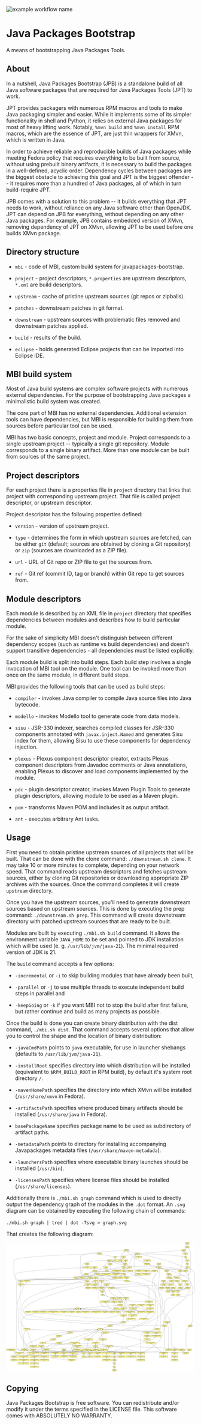 ![example workflow name](https://github.com/fedora-java/javapackages-bootstrap/workflows/Continuous%20Integration/badge.svg)

Java Packages Bootstrap
=======================

A means of bootstrapping Java Packages Tools.


About
-----

In a nutshell, Java Packages Bootstrap (JPB) is a standalone build of
all Java software packages that are required for Java Packages Tools
(JPT) to work.

JPT provides packagers with numerous RPM macros and tools to make Java
packaging simpler and easier.  While it implements some of its simpler
functionality in shell and Python, it relies on external Java packages
for most of heavy lifting work. Notably, `%mvn_build` and `%mvn_install`
RPM macros, which are the essence of JPT, are just thin wrappers for
XMvn, which is written in Java.

In order to achieve reliable and reproducible builds of Java packages
while meeting Fedora policy that requires everything to be built from
source, without using prebuilt binary artifacts, it is necessary to
build the packages in a well-defined, acyclic order. Dependency cycles
between packages are the biggest obstacle to achieving this goal and
JPT is the biggest offender -- it requires more than a hundred of Java
packages, all of which in turn build-require JPT.

JPB comes with a solution to this problem -- it builds everything that
JPT needs to work, without reliance on any Java software other than
OpenJDK.  JPT can depend on JPB for everything, without depending on
any other Java packages.  For example, JPB contains embedded version
of XMvn, removing dependency of JPT on XMvn, allowing JPT to be used
before one builds XMvn package.


Directory structure
-------------------

* `mbi` - code of MBI, custom build system for javapackages-bootstrap.

* `project` - project descriptors, `*.properties` are upstream
  descriptors, `*.xml` are build descriptors.

* `upstream` - cache of pristine upstream sources (git repos or
  zipballs).

* `patches` - downstream patches in git format.

* `downstream` - upstream sources with problematic files removed and
  downstream patches applied.

* `build` - results of the build.

* `eclipse` - holds generated Eclipse projects that can be imported
  into Eclipse IDE.


MBI build system
----------------

Most of Java build systems are complex software projects with numerous
external dependencies.  For the purpose of bootstrapping Java packages
a minimalistic build system was created.

The core part of MBI has no external dependencies.  Additional
extension tools can have dependencies, but MBI is responsible for
building them from sources before particular tool can be used.

MBI has two basic concepts, project and module.  Project corresponds
to a single upstream project -- typically a single git repository.
Module corresponds to a single binary artifact.  More than one module
can be built from sources of the same project.


Project descriptors
-------------------

For each project there is a properties file in `project` directory
that links that project with corresponding upstream project.  That
file is called project descriptor, or upstream descriptor.

Project descriptor has the following properties defined:

* `version` - version of upstream project.

* `type` - determines the form in which upstream sources are fetched,
  can be either `git` (default; sources are obtained by cloning a Git
  repository) or `zip` (sources are downloaded as a ZIP file).

* `url` - URL of Git repo or ZIP file to get the sources from.

* `ref` - Git ref (commit ID, tag or branch) within Git repo to get
  sources from.


Module descriptors
------------------

Each module is described by an XML file in `project` directory that
specifies dependencies between modules and describes how to build
particular module.

For the sake of simplicity MBI doesn't distinguish between different
dependency scopes (such as runtime vs build dependencies) and doesn't
support transitive dependencies - all dependencies must be listed
explicitly.

Each module build is split into build steps.  Each build step involves
a single invocation of MBI tool on the module.  One tool can be
invoked more than once on the same module, in different build steps.

MBI provides the following tools that can be used as build steps:

* `compiler` - invokes Java compiler to compile Java source files into
  Java bytecode.

* `modello` - invokes Modello tool to generate code from data models.

* `sisu` - JSR-330 indexer, searches compiled classes for JSR-330
  components annotated with `javax.inject.Named` and generates Sisu
  index for them, allowing Sisu to use these components for dependency
  injection.

* `plexus` - Plexus component descriptor creator, extracts Plexus
  component descriptors from Javadoc comments or Java annotations,
  enabling Plexus to discover and load components implemented by the
  module.

* `pdc` - plugin descriptor creator, invokes Maven Plugin Tools to
  generate plugin descriptors, allowing module to be used as a Maven
  plugin.

* `pom` - transforms Maven POM and includes it as output artifact.

* `ant` - executes arbitrary Ant tasks.


Usage
-----

First you need to obtain pristine upstream sources of all projects
that will be built.  That can be done with the clone command:
`./downstream.sh clone`.  It may take 10 or more minutes to complete,
depending on your network speed.  That command reads upstream
descriptors and fetches upstream sources, either by cloning Git
repositories or downloading appropriate ZIP archives with the sources.
Once the command completes it will create `upstream` directory.

Once you have the upstream sources, you'll need to generate downstream
sources based on upstream sources.  This is done by executing the prep
command: `./downstream.sh prep`.  This command will create downstream
directory with patched upstream sources that are ready to be built.

Modules are built by executing `./mbi.sh build` command. It allows the
environment variable `JAVA_HOME` to be set and pointed to JDK installation
which will be used (e. g. `/usr/lib/jvm/java-21`). The minimal required
version of JDK is 21.

The `build` command accepts a few options:

* `-incremental` or `-i` to skip building modules that have already
  been built,

* `-parallel` or `-j` to use multiple threads to execute independent
  build steps in parallel and

* `-keepGoing` or `-k` if you want MBI not to stop the build after
  first failure, but rather continue and build as many projects as
  possible.

Once the build is done you can create binary distribution with the
dist command, `./mbi.sh dist`.  That command accepts several options
that allow you to control the shape and the location of binary
distribution:

* `-javaCmdPath` points to `java` executable, for use in launcher
  shebangs (defaults to `/usr/lib/jvm/java-21`).

* `-installRoot` specifies directory into which distribution will be
  installed (equivalent to `$RPM_BUILD_ROOT` in RPM build), by default
  it's system root directory `/`.

* `-mavenHomePath` specifies the directory into which XMvn will be
  installed (`/usr/share/xmvn` in Fedora).

* `-artifactsPath` specifies where produced binary artifacts should be
  installed (`/usr/share/java` in Fedora).

* `basePackageName` specifies package name to be used as subdirectory
  of artifact paths.

* `-metadataPath` points to directory for installing accompanying
  Javapackages metadata files (`/usr/share/maven-metadada`).

* `-launchersPath` specifies where executable binary launches should
  be installed (`/usr/bin`).

* `-licensesPath` specifies where license files should be installed
  (`/usr/share/licenses`).


Additionally there is `./mbi.sh graph` command which is used to directly
output the dependency graph of the modules in the `.dot` format. An `.svg`
diagram can be obtained by executing the following chain of commands:

`./mbi.sh graph | tred | dot -Tsvg > graph.svg`

That creates the following diagram:

![graph](graph.svg?raw=true&sanitize=true)

Copying
-------

Java Packages Bootstrap is free software. You can redistribute and/or
modify it under the terms specified in the LICENSE file.
This software comes with ABSOLUTELY NO WARRANTY.
